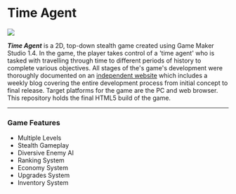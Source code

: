 # Time Agent

<img src="http://gl-studios.weebly.com/uploads/6/1/2/4/61247009/1461845659.png?raw=true"/>

**_Time Agent_** is a 2D, top-down stealth game created using Game Maker Studio 1.4. In the game, the player takes control of a 'time agent' who is tasked with travelling through time to different periods of history to complete various objectives. All stages of the's game's development were thoroughly documented on an [independent website](http://gl-studios.weebly.com) which includes a weekly blog covering the entire development process from initial concept to final release. Target platforms for the game are the PC and web browser. This repository holds the final HTML5 build of the game.

***

### Game Features

- Multiple Levels
- Stealth Gameplay
- Diversive Enemy AI
- Ranking System
- Economy System
- Upgrades System
- Inventory System
